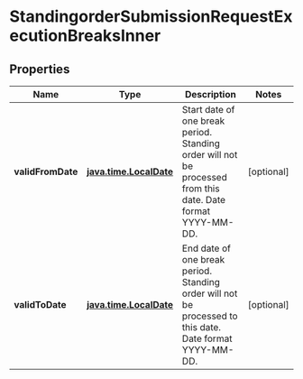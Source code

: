 
# StandingorderSubmissionRequestExecutionBreaksInner

## Properties
Name | Type | Description | Notes
------------ | ------------- | ------------- | -------------
**validFromDate** | [**java.time.LocalDate**](java.time.LocalDate.md) | Start date of one break period. Standing order will not be processed from this date.  Date format YYYY-MM-DD.  |  [optional]
**validToDate** | [**java.time.LocalDate**](java.time.LocalDate.md) | End date of one break period. Standing order will not be processed to this date.  Date format YYYY-MM-DD.  |  [optional]



